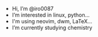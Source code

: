 - Hi, I’m @iro0087
- I’m interested in linux, python...
- I'm using neovim, dwm, LaTeX...
- I’m currently studying chemistry

<!---
iro0087/iro0087 is a ✨ special ✨ repository because its `README.md` (this file) appears on your GitHub profile.
You can click the Preview link to take a look at your changes.
--->
